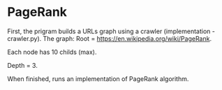 # PageRank

First, the prigram builds a URLs graph using a crawler (implementation - crawler.py).
The graph:
Root = https://en.wikipedia.org/wiki/PageRank.

Each node has 10 childs (max).

Depth = 3.


When finished, runs an implementation of PageRank algorithm.




